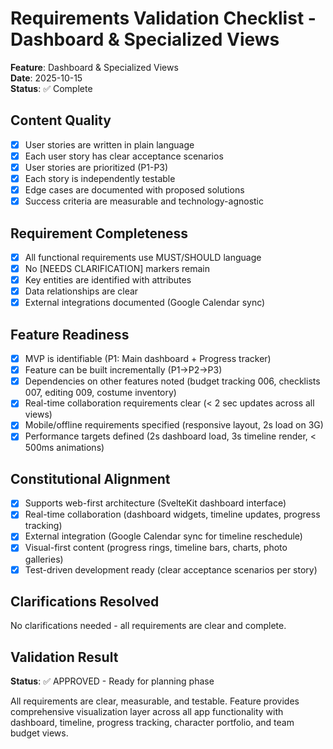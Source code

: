 # Requirements Validation Checklist - Dashboard & Specialized Views

**Feature**: Dashboard & Specialized Views  
**Date**: 2025-10-15  
**Status**: ✅ Complete

## Content Quality

- [x] User stories are written in plain language
- [x] Each user story has clear acceptance scenarios
- [x] User stories are prioritized (P1-P3)
- [x] Each story is independently testable
- [x] Edge cases are documented with proposed solutions
- [x] Success criteria are measurable and technology-agnostic

## Requirement Completeness

- [x] All functional requirements use MUST/SHOULD language
- [x] No [NEEDS CLARIFICATION] markers remain
- [x] Key entities are identified with attributes
- [x] Data relationships are clear
- [x] External integrations documented (Google Calendar sync)

## Feature Readiness

- [x] MVP is identifiable (P1: Main dashboard + Progress tracker)
- [x] Feature can be built incrementally (P1→P2→P3)
- [x] Dependencies on other features noted (budget tracking 006, checklists 007, editing 009, costume inventory)
- [x] Real-time collaboration requirements clear (< 2 sec updates across all views)
- [x] Mobile/offline requirements specified (responsive layout, 2s load on 3G)
- [x] Performance targets defined (2s dashboard load, 3s timeline render, < 500ms animations)

## Constitutional Alignment

- [x] Supports web-first architecture (SvelteKit dashboard interface)
- [x] Real-time collaboration (dashboard widgets, timeline updates, progress tracking)
- [x] External integration (Google Calendar sync for timeline reschedule)
- [x] Visual-first content (progress rings, timeline bars, charts, photo galleries)
- [x] Test-driven development ready (clear acceptance scenarios per story)

## Clarifications Resolved

No clarifications needed - all requirements are clear and complete.

## Validation Result

**Status**: ✅ APPROVED - Ready for planning phase

All requirements are clear, measurable, and testable. Feature provides comprehensive visualization layer across all app functionality with dashboard, timeline, progress tracking, character portfolio, and team budget views.
